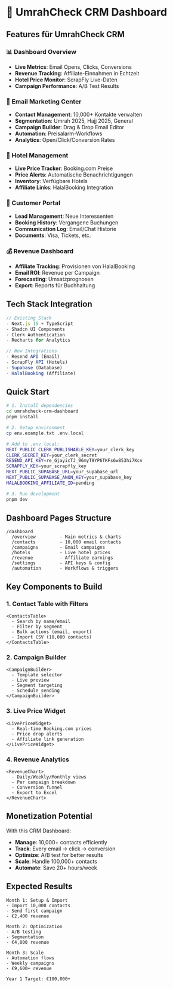 # 🚀 UmrahCheck CRM Dashboard

## Features für UmrahCheck CRM

### 📊 Dashboard Overview
- **Live Metrics**: Email Opens, Clicks, Conversions
- **Revenue Tracking**: Affiliate-Einnahmen in Echtzeit
- **Hotel Price Monitor**: ScrapFly Live-Daten
- **Campaign Performance**: A/B Test Results

### 📧 Email Marketing Center
- **Contact Management**: 10,000+ Kontakte verwalten
- **Segmentation**: Umrah 2025, Hajj 2025, General
- **Campaign Builder**: Drag & Drop Email Editor
- **Automation**: Preisalarm-Workflows
- **Analytics**: Open/Click/Conversion Rates

### 🏨 Hotel Management
- **Live Price Tracker**: Booking.com Preise
- **Price Alerts**: Automatische Benachrichtigungen
- **Inventory**: Verfügbare Hotels
- **Affiliate Links**: HalalBooking Integration

### 👥 Customer Portal
- **Lead Management**: Neue Interessenten
- **Booking History**: Vergangene Buchungen
- **Communication Log**: Email/Chat Historie
- **Documents**: Visa, Tickets, etc.

### 💰 Revenue Dashboard
- **Affiliate Tracking**: Provisionen von HalalBooking
- **Email ROI**: Revenue per Campaign
- **Forecasting**: Umsatzprognosen
- **Export**: Reports für Buchhaltung

## Tech Stack Integration

```typescript
// Existing Stack
- Next.js 15 + TypeScript
- Shadcn UI Components
- Clerk Authentication
- Recharts for Analytics

// New Integrations
- Resend API (Email)
- ScrapFly API (Hotels)
- Supabase (Database)
- HalalBooking (Affiliate)
```

## Quick Start

```bash
# 1. Install dependencies
cd umrahcheck-crm-dashboard
pnpm install

# 2. Setup environment
cp env.example.txt .env.local

# Add to .env.local:
NEXT_PUBLIC_CLERK_PUBLISHABLE_KEY=your_clerk_key
CLERK_SECRET_KEY=your_clerk_secret
RESEND_API_KEY=re_GjayicTJ_96myT9YP6TKFs6w853hi7Kcv
SCRAPFLY_KEY=your_scrapfly_key
NEXT_PUBLIC_SUPABASE_URL=your_supabase_url
NEXT_PUBLIC_SUPABASE_ANON_KEY=your_supabase_key
HALALBOOKING_AFFILIATE_ID=pending

# 3. Run development
pnpm dev
```

## Dashboard Pages Structure

```
/dashboard
  /overview         - Main metrics & charts
  /contacts         - 10,000 email contacts
  /campaigns        - Email campaigns
  /hotels           - Live hotel prices
  /revenue          - Affiliate earnings
  /settings         - API keys & config
  /automation       - Workflows & triggers
```

## Key Components to Build

### 1. Contact Table with Filters
```tsx
<ContactsTable>
  - Search by name/email
  - Filter by segment
  - Bulk actions (email, export)
  - Import CSV (10,000 contacts)
</ContactsTable>
```

### 2. Campaign Builder
```tsx
<CampaignBuilder>
  - Template selector
  - Live preview
  - Segment targeting
  - Schedule sending
</CampaignBuilder>
```

### 3. Live Price Widget
```tsx
<LivePriceWidget>
  - Real-time Booking.com prices
  - Price drop alerts
  - Affiliate link generation
</LivePriceWidget>
```

### 4. Revenue Analytics
```tsx
<RevenueChart>
  - Daily/Weekly/Monthly views
  - Per campaign breakdown
  - Conversion funnel
  - Export to Excel
</RevenueChart>
```

## Monetization Potential

With this CRM Dashboard:
- **Manage**: 10,000+ contacts efficiently
- **Track**: Every email → click → conversion
- **Optimize**: A/B test for better results
- **Scale**: Handle 100,000+ contacts
- **Automate**: Save 20+ hours/week

## Expected Results

```
Month 1: Setup & Import
- Import 10,000 contacts
- Send first campaign
- €2,400 revenue

Month 2: Optimization
- A/B testing
- Segmentation
- €4,800 revenue

Month 3: Scale
- Automation flows
- Weekly campaigns
- €9,600+ revenue

Year 1 Target: €100,000+
```